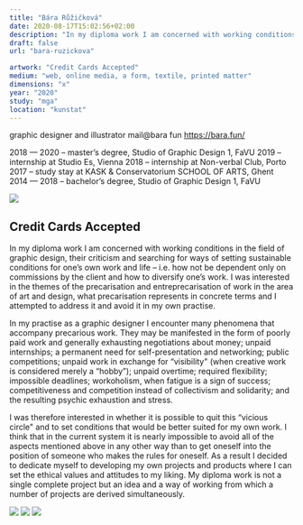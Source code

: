 ```yaml
---
title: "Bára Růžičková"
date: 2020-08-17T15:02:56+02:00
description: "In my diploma work I am concerned with working conditions in the field of graphic design, their criticism and searching for ways of setting sustainable conditions for one’s own work and life – i.e. how not be dependent only on commissions by the client and how to diversify one’s work."
draft: false
url: "bara-ruzickova"

artwork: "Credit Cards Accepted"
medium: "web, online media, a form, textile, printed matter"
dimensions: "x"
year: "2020"
study: "mga"
location: "kunstat"
---
```


graphic designer and illustrator
mail@bara fun
https://bara.fun/

2018 — 2020 – master’s degree, Studio of Graphic Design 1, FaVU
2019 – internship at Studio Es, Vienna
2018 – internship at Non-verbal Club, Porto
2017 – study stay at KASK & Conservatorium SCHOOL OF ARTS, Ghent
2014 — 2018 – bachelor’s degree, Studio of Graphic Design 1, FaVU

![](/students/ruzickova/1.jpg)

## Credit Cards Accepted

In my diploma work I am concerned with working conditions in the field of graphic design, their criticism and searching for ways of setting sustainable conditions for one’s own work and life – i.e. how not be dependent only on commissions by the client and how to diversify one’s work. I was interested in the themes of the precarisation and entreprecarisation of work in the area of art and design, what precarisation represents in concrete terms and I attempted to address it and avoid it in my own practise.

In my practise as a graphic designer I encounter many phenomena that accompany precarious work. They may be manifested in the form of poorly paid work and generally exhausting negotiations about money; unpaid internships; a permanent need for self-presentation and networking; public competitions; unpaid work in exchange for “visibility" (when creative work is considered merely a “hobby”); unpaid overtime; required flexibility; impossible deadlines; workoholism, when fatigue is a sign of success; competitiveness and competition instead of collectivism and solidarity; and the resulting psychic exhaustion and stress.

I was therefore interested in whether it is possible to quit this “vicious circle" and to set conditions that would be better suited for my own work. I think that in the current system it is nearly impossible to avoid all of the aspects mentioned above in any other way than to get oneself into the position of someone who makes the rules for oneself. As a result I decided to dedicate myself to developing my own projects and products where I can set the ethical values and attitudes to my liking. My diploma work is not a single complete project but an idea and a way of working from which a number of projects are derived simultaneously.

![](/students/ruzickova/2.jpg)
![](/students/ruzickova/3.jpg)
![](/students/ruzickova/4.jpg)
